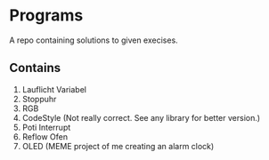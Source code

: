 # Programs
A repo containing solutions to given execises.

## Contains
1. Lauflicht Variabel
2. Stoppuhr
3. RGB
4. CodeStyle (Not really correct. See any library for better version.)
5. Poti Interrupt
6. Reflow Ofen
6. OLED (MEME project of me creating an alarm clock)
